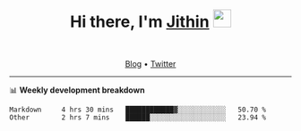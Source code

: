 <h1 align="center">Hi there, I'm <a href="https://jithset.github.io/" target="_blank">Jithin</a> <img
src="https://github.com/blackcater/blackcater/raw/main/images/Hi.gif" height="32" /></h1>

<br />

<p align="center">
  <a href="https://jithset.github.io">Blog</a> •
  <a href="https://twitter.com/jithset">Twitter</a>
</p>

---

📊 **Weekly development breakdown**

<!--START_SECTION:waka-->

```text
Markdown     4 hrs 30 mins   ████████████▓░░░░░░░░░░░░   50.70 %
Other        2 hrs 7 mins    ██████░░░░░░░░░░░░░░░░░░░   23.94 %
```

<!--END_SECTION:waka-->

